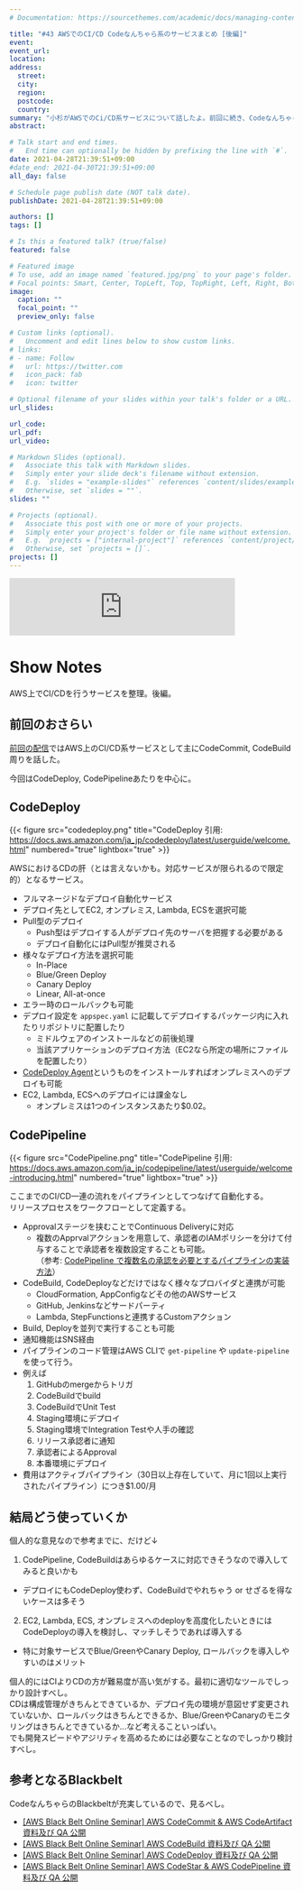 ```yaml
---
# Documentation: https://sourcethemes.com/academic/docs/managing-content/

title: "#43 AWSでのCI/CD Codeなんちゃら系のサービスまとめ [後編]"
event:
event_url:
location:
address:
  street:
  city:
  region:
  postcode:
  country:
summary: "小杉がAWSでのCi/CD系サービスについて話したよ。前回に続き、Codeなんちゃら系の話だよ。"
abstract:

# Talk start and end times.
#   End time can optionally be hidden by prefixing the line with `#`.
date: 2021-04-28T21:39:51+09:00
#date_end: 2021-04-30T21:39:51+09:00
all_day: false

# Schedule page publish date (NOT talk date).
publishDate: 2021-04-28T21:39:51+09:00

authors: []
tags: []

# Is this a featured talk? (true/false)
featured: false

# Featured image
# To use, add an image named `featured.jpg/png` to your page's folder. 
# Focal points: Smart, Center, TopLeft, Top, TopRight, Left, Right, BottomLeft, Bottom, BottomRight.
image:
  caption: ""
  focal_point: ""
  preview_only: false

# Custom links (optional).
#   Uncomment and edit lines below to show custom links.
# links:
# - name: Follow
#   url: https://twitter.com
#   icon_pack: fab
#   icon: twitter

# Optional filename of your slides within your talk's folder or a URL.
url_slides:

url_code:
url_pdf:
url_video:

# Markdown Slides (optional).
#   Associate this talk with Markdown slides.
#   Simply enter your slide deck's filename without extension.
#   E.g. `slides = "example-slides"` references `content/slides/example-slides.md`.
#   Otherwise, set `slides = ""`.
slides: ""

# Projects (optional).
#   Associate this post with one or more of your projects.
#   Simply enter your project's folder or file name without extension.
#   E.g. `projects = ["internal-project"]` references `content/project/deep-learning/index.md`.
#   Otherwise, set `projects = []`.
projects: []
---
```


<iframe src="https://anchor.fm/mukiudo/embed/episodes/AWSCICD-Code-evuq1e" height="102px" width="400px" frameborder="0" scrolling="no"></iframe>

# Show Notes

AWS上でCI/CDを行うサービスを整理。後編。

## 前回のおさらい

[前回の配信](https://mukiudo.dev/podcast/0042/)ではAWS上のCI/CD系サービスとして主にCodeCommit, CodeBuild周りを話した。

今回はCodeDeploy, CodePipelineあたりを中心に。

## CodeDeploy

{{< figure src="codedeploy.png" title="CodeDeploy 引用: https://docs.aws.amazon.com/ja_jp/codedeploy/latest/userguide/welcome.html" numbered="true" lightbox="true" >}}

AWSにおけるCDの肝（とは言えないかも。対応サービスが限られるので限定的）となるサービス。

* フルマネージドなデプロイ自動化サービス
* デプロイ先としてEC2, オンプレミス, Lambda, ECSを選択可能
* Pull型のデプロイ
  - Push型はデプロイする人がデプロイ先のサーバを把握する必要がある
  - デプロイ自動化にはPull型が推奨される
* 様々なデプロイ方法を選択可能
  - In-Place
  - Blue/Green Deploy
  - Canary Deploy
  - Linear, All-at-once
* エラー時のロールバックも可能
* デプロイ設定を `appspec.yaml` に記載してデプロイするパッケージ内に入れたりリポジトリに配置したり
  - ミドルウェアのインストールなどの前後処理
  - 当該アプリケーションのデプロイ方法（EC2なら所定の場所にファイルを配置したり）
* [CodeDeploy Agent](https://github.com/aws/aws-codedeploy-agent)というものをインストールすればオンプレミスへのデプロイも可能
* EC2, Lambda, ECSへのデプロイには課金なし
  - オンプレミスは1つのインスタンスあたり$0.02。

## CodePipeline

{{< figure src="CodePipeline.png" title="CodePipeline 引用: https://docs.aws.amazon.com/ja_jp/codepipeline/latest/userguide/welcome-introducing.html" numbered="true" lightbox="true" >}}

ここまでのCI/CD一連の流れをパイプラインとしてつなげて自動化する。  
リリースプロセスをワークフローとして定義する。

* Approvalステージを挟むことでContinuous Deliveryに対応
  - 複数のApprvalアクションを用意して、承認者のIAMポリシーを分けて付与することで承認者を複数設定することも可能。  
    （参考: [CodePipeline で複数名の承認を必要とするパイプラインの実装方法](https://dev.classmethod.jp/articles/two-person-rule-with-codepipeline/)）
* CodeBuild, CodeDeployなどだけではなく様々なプロバイダと連携が可能
  - CloudFormation, AppConfigなどその他のAWSサービス
  - GitHub, Jenkinsなどサードパーティ
  - Lambda, StepFunctionsと連携するCustomアクション
* Build, Deployを並列で実行することも可能
* 通知機能はSNS経由
* パイプラインのコード管理はAWS CLIで `get-pipeline` や `update-pipeline` を使って行う。
* 例えば
  1. GitHubのmergeからトリガ
  2. CodeBuildでbuild
  3. CodeBuildでUnit Test
  4. Staging環境にデプロイ
  5. Staging環境でIntegration Testや人手の確認
  6. リリース承認者に通知
  7. 承認者によるApproval
  8. 本番環境にデプロイ
* 費用はアクティブパイプライン（30日以上存在していて、月に1回以上実行されたパイプライン）につき$1.00/月

## 結局どう使っていくか

個人的な意見なので参考までに、だけど↓

1. CodePipeline, CodeBuildはあらゆるケースに対応できそうなので導入してみると良いかも
  - デプロイにもCodeDeploy使わず、CodeBuildでやれちゃう or せざるを得ないケースは多そう
2. EC2, Lambda, ECS, オンプレミスへのdeployを高度化したいときにはCodeDeployの導入を検討し、マッチしそうであれば導入する
  - 特に対象サービスでBlue/GreenやCanary Deploy, ロールバックを導入しやすいのはメリット


個人的にはCIよりCDの方が難易度が高い気がする。最初に適切なツールでしっかり設計すべし。  
CDは構成管理がきちんとできているか、デプロイ先の環境が意図せず変更されていないか、ロールバックはきちんとできるか、Blue/GreenやCanaryのモニタリングはきちんとできているか...など考えることいっぱい。  
でも開発スピードやアジリティを高めるためには必要なことなのでしっかり検討すべし。

## 参考となるBlackbelt

CodeなんちゃらのBlackbeltが充実しているので、見るべし。

* [[AWS Black Belt Online Seminar] AWS CodeCommit & AWS CodeArtifact 資料及び QA 公開](https://aws.amazon.com/jp/blogs/news/webinar-bb-aws-codecommit_aws-codeartifact-2020/)
* [[AWS Black Belt Online Seminar] AWS CodeBuild 資料及び QA 公開](https://aws.amazon.com/jp/blogs/news/webinar-bb-aws-codebuild-2020/)
* [[AWS Black Belt Online Seminar] AWS CodeDeploy 資料及び QA 公開](https://aws.amazon.com/jp/blogs/news/webinar-bb-awscodedeploy-2021/)
* [[AWS Black Belt Online Seminar] AWS CodeStar & AWS CodePipeline 資料及び QA 公開](https://aws.amazon.com/jp/blogs/news/webinar-bb-awscodestar_awscodepipeline-2020/)
